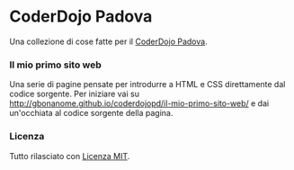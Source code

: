 # CoderDojo Padova

Una collezione di cose fatte per il [CoderDojo Padova](https://coderdojopadova.wordpress.com/).

### Il mio primo sito web

Una serie di pagine pensate per introdurre a HTML e CSS direttamente dal codice sorgente.
Per iniziare vai su http://gbonanome.github.io/coderdojopd/il-mio-primo-sito-web/ e dai un'occhiata al codice sorgente della pagina.

### Licenza

Tutto rilasciato con [Licenza MIT](https://en.wikipedia.org/wiki/MIT_License).
